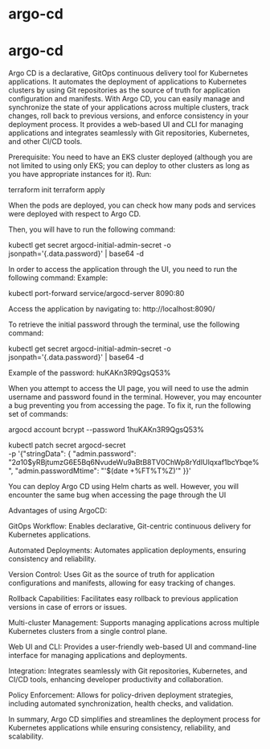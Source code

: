 # argo-cd

# argo-cd

Argo CD is a declarative, GitOps continuous delivery tool for Kubernetes applications. It automates the deployment of applications to Kubernetes clusters by using Git repositories as the source of truth for application configuration and manifests. With Argo CD, you can easily manage and synchronize the state of your applications across multiple clusters, track changes, roll back to previous versions, and enforce consistency in your deployment process. It provides a web-based UI and CLI for managing applications and integrates seamlessly with Git repositories, Kubernetes, and other CI/CD tools.

Prerequisite:
You need to have an EKS cluster deployed (although you are not limited to using only EKS; you can deploy to other clusters as long as you have appropriate instances for it).
Run:

terraform init
terraform apply

When the pods are deployed, you can check how many pods and services were deployed with respect to Argo CD.

Then, you will have to run the following command:

kubectl get secret argocd-initial-admin-secret -o jsonpath='{.data.password}' | base64 -d

In order to access the application through the UI, you need to run the following command:
Example:

kubectl port-forward service/argocd-server 8090:80

Access the application by navigating to:
http://localhost:8090/

To retrieve the initial password through the terminal, use the following command:

kubectl get secret argocd-initial-admin-secret -o jsonpath='{.data.password}' | base64 -d

Example of the password:
huKAKn3R9QgsQ53%


When you attempt to access the UI page, you will need to use the admin username and password found in the terminal. However, you may encounter a bug preventing you from accessing the page. To fix it, run the following set of commands:


argocd account bcrypt --password 1huKAKn3R9QgsQ53%

kubectl patch secret argocd-secret \
  -p '{"stringData": {
    "admin.password": "$2a$10$yRBjtumzG6E5Bq6NvudeWu9aBtB8TV0ChWp8rYdIUlqxaf1bcYbqe%",
    "admin.passwordMtime": "'$(date +%FT%T%Z)'"
  }}'

You can deploy Argo CD using Helm charts as well. However, you will encounter the same bug when accessing the page through the UI

Advantages of using ArgoCD:

GitOps Workflow: Enables declarative, Git-centric continuous delivery for Kubernetes applications.

Automated Deployments: Automates application deployments, ensuring consistency and reliability.

Version Control: Uses Git as the source of truth for application configurations and manifests, allowing for easy tracking of changes.

Rollback Capabilities: Facilitates easy rollback to previous application versions in case of errors or issues.

Multi-cluster Management: Supports managing applications across multiple Kubernetes clusters from a single control plane.

Web UI and CLI: Provides a user-friendly web-based UI and command-line interface for managing applications and deployments.

Integration: Integrates seamlessly with Git repositories, Kubernetes, and CI/CD tools, enhancing developer productivity and collaboration.

Policy Enforcement: Allows for policy-driven deployment strategies, including automated synchronization, health checks, and validation.

In summary, Argo CD simplifies and streamlines the deployment process for Kubernetes applications while ensuring consistency, reliability, and scalability.
